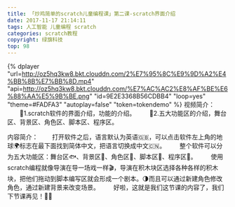 ```yaml
---
title: 「炒鸡简单的scratch儿童编程课」第二课-scratch界面介绍
date: 2017-11-17 21:14:11
tags: 人工智能 儿童编程 scratch
categories: scratch教程
copyright: 绿旗科技
top: 98
---
```



{% dplayer "url=http://oz5hq3kw8.bkt.clouddn.com/2%E7%95%8C%E9%9D%A2%E4%BB%8B%E7%BB%8D.mp4" "api=http://oz5hq3kw8.bkt.clouddn.com/%E7%AC%AC2%E8%AF%BE%E6%88%AA%E5%9B%BE.png" "id=9E2E3368B56CDBB4" "loop=yes" "theme=#FADFA3" "autoplay=false" "token=tokendemo" %}
视频简介：
&#8195;&#8195;🐹1.scratch软件的界面介绍，功能的介绍。
&#8195;&#8195;🐶2.五大功能区的介绍，舞台区、背景区、角色区、脚本区、程序区。

内容简介：
&#8195;&#8195;打开软件之后，语言默认为英语🇬🇧，可以点击软件左上角的地球🌍标志在最下面找到简体中文，把语言切换成中文🇨🇳。
&#8195;&#8195;整个软件可以分为五大功能区：舞台区🐟、背景区🐬、角色区🐠、脚本区🦀、程序区🐙。<!--more-->
&#8195;&#8195;使用scratch编程就像导演在导一场戏一样🎬，导演在积木块区选择各种各样的积木块，把他们拖动到脚本编写区就会形成一个剧本。🌗而且可以通过新建角色修改角色，通过新建背景来改变场景。
&#8195;&#8195;好啦，这就是我们这节课的内容了，我们下节课再见！👋👄


